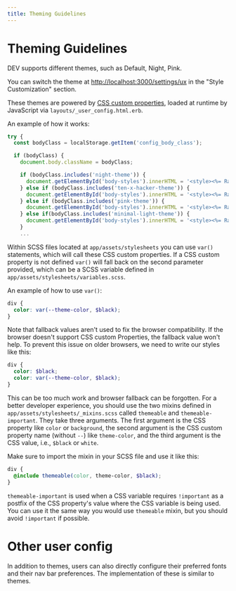 ```yaml
---
title: Theming Guidelines
---
```


# Theming Guidelines

DEV supports different themes, such as Default, Night, Pink.

You can switch the theme at <http://localhost:3000/settings/ux> in the "Style
Customization" section.

These themes are powered by
[CSS custom properties](https://developer.mozilla.org/en-US/docs/Web/CSS/Using_CSS_custom_properties),
loaded at runtime by JavaScript via `layouts/_user_config.html.erb`.

An example of how it works:

```javascript
try {
  const bodyClass = localStorage.getItem('config_body_class');

  if (bodyClass) {
    document.body.className = bodyClass;

    if (bodyClass.includes('night-theme')) {
      document.getElementById('body-styles').innerHTML = '<style><%= Rails.application.assets["themes/night.css"].to_s.squish.html_safe %></style>';
    } else if (bodyClass.includes('ten-x-hacker-theme')) {
      document.getElementById('body-styles').innerHTML = '<style><%= Rails.application.assets["themes/hacker.css"].to_s.squish.html_safe %></style>'
    } else if (bodyClass.includes('pink-theme')) {
      document.getElementById('body-styles').innerHTML = '<style><%= Rails.application.assets["themes/pink.css"].to_s.squish.html_safe %></style>'
    } else if(bodyClass.includes('minimal-light-theme')) {
      document.getElementById('body-styles').innerHTML = '<style><%= Rails.application.assets["themes/minimal.css"].to_s.squish.html_safe %></style>'
    }
    ...
```

Within SCSS files located at `app/assets/stylesheets` you can use `var()`
statements, which will call these CSS custom properties. If a CSS custom
property is not defined `var()` will fall back on the second parameter provided,
which can be a SCSS variable defined in `app/assets/stylesheets/variables.scss`.

An example of how to use `var()`:

```scss
div {
  color: var(--theme-color, $black);
}
```

Note that fallback values aren't used to fix the browser compatibility. If the
browser doesn't support CSS custom Properties, the fallback value won't help. To
prevent this issue on older browsers, we need to write our styles like this:

```scss
div {
  color: $black;
  color: var(--theme-color, $black);
}
```

This can be too much work and browser fallback can be forgotten. For a better
developer experience, you should use the two mixins defined in
`app/assets/stylesheets/_mixins.scss` called `themeable` and
`themeable-important`. They take three arguments. The first argument is the CSS
property like `color` or `background`, the second argument is the CSS custom
property name (without `--`) like `theme-color`, and the third argument is the
CSS value, i.e., `$black` or `white`.

Make sure to import the mixin in your SCSS file and use it like this:

```scss
div {
  @include themeable(color, theme-color, $black);
}
```

`themeable-important` is used when a CSS variable requires `!important` as a
postfix of the CSS property's value where the CSS variable is being used. You
can use it the same way you would use `themeable` mixin, but you should avoid
`!important` if possible.

# Other user config

In addition to themes, users can also directly configure their preferred fonts
and their nav bar preferences. The implementation of these is similar to themes.
